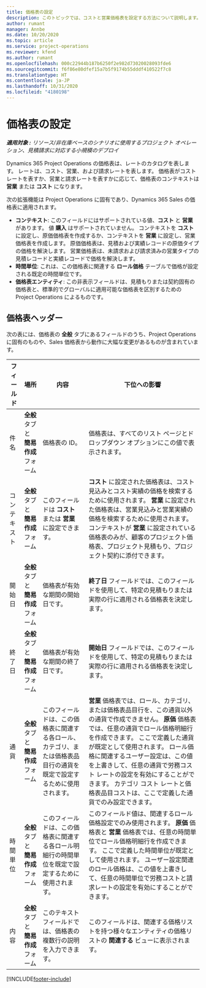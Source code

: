 ```yaml
---
title: 価格表の設定
description: このトピックでは、コストと営業価格表を設定する方法について説明します。
author: rumant
manager: Annbe
ms.date: 10/20/2020
ms.topic: article
ms.service: project-operations
ms.reviewer: kfend
ms.author: rumant
ms.openlocfilehash: 000c22944b187b6250f2e982d73020028093fde6
ms.sourcegitcommit: f6f86e80dfef15a7b5f9174b55dddf410522f7c8
ms.translationtype: HT
ms.contentlocale: ja-JP
ms.lasthandoff: 10/31/2020
ms.locfileid: "4180198"
---
```

# <a name="set-up-price-lists"></a>価格表の設定

_**適用対象 :** リソース/非在庫ベースのシナリオに使用するプロジェクト オペレーション、見積請求に対応する小規模のデプロイ_

Dynamics 365 Project Operations の価格表は、レートのカタログを表します。 レートは、コスト、営業、および請求レートを表します。 価格表がコスト レートを表すか、営業と請求レートを表すかに応じて、価格表のコンテキストは **営業** または **コスト** になります。

次の拡張機能は Project Operations に固有であり、Dynamics 365 Sales の価格表に適用されます。

- **コンテキスト**: このフィールドにはサポートされている値、**コスト** と **営業** があります。 値 **購入** はサポートされていません。 コンテキストを **コスト** に設定し、原価価格表を作成するか、コンテキストを **営業** に設定し、営業価格表を作成します。 原価価格表は、見積および実績レコードの原価タイプの価格を解決します。 営業価格表は、未請求および請求済みの営業タイプの見積レコードと実績レコードで価格を解決します。
- **時間単位**: これは、この価格表に関連する **ロール価格** テーブルで価格が設定される既定の時間単位です。
- **価格表エンティティ**: この非表示フィールドは、見積もりまたは契約固有の価格表と、標準的でグローバルに適用可能な価格表を区別するための Project Operations によるものです。

## <a name="price-list-header"></a>価格表ヘッダー

次の表には、価格表の **全般** タブにあるフィールドのうち、Project Operations に固有のものや、Sales 価格表から動作に大幅な変更があるものが含まれています。

| フィールド | 場所 | 内容 | 下位への影響 |
| --- | --- | --- | --- |
| 件名 | **全般** タブと **簡易作成** フォーム | 価格表の ID。 | 価格表は、すべてのリスト ページとドロップダウン オプションにこの値で表示されます。|
| コンテキスト | **全般** タブと **簡易作成** フォーム | このフィールドは **コスト** または **営業** に設定できます。 | **コスト** に設定された価格表は、コスト見込みとコスト実績の価格を検索するために使用されます。 **営業** に設定された価格表は、営業見込みと営業実績の価格を検索するために使用されます。 コンテキストが **営業** に設定されている価格表のみが、顧客のプロジェクト価格表、プロジェクト見積もり、プロジェクト契約に添付できます。 |
| 開始日 | **全般** タブと **簡易作成** フォーム | 価格表が有効な期間の開始日です。 | **終了日** フィールドでは、このフィールドを使用して、特定の見積もりまたは実際の行に適用される価格表を決定します。 |
| 終了日 | **全般** タブと **簡易作成** フォーム | 価格表が有効な期間の終了日です。 | **開始日** フィールドでは、このフィールドを使用して、特定の見積もりまたは実際の行に適用される価格表を決定します。 |
| 通貨 | **全般** タブと **簡易作成** フォーム | このフィールドは、この価格表に関連する各ロール、カテゴリ、または価格表品目行の通貨を既定で設定するために使用されます。 | **営業** 価格表では、ロール、カテゴリ、または価格表品目行を、この通貨以外の通貨で作成できません。 **原価** 価格表では、任意の通貨でロール価格明細行を作成できます。 ここで定義した通貨が既定として使用されます。 ロール価格に関連するユーザー設定は、この値を上書きして、任意の通貨で労務コスト レートの設定を有効にすることができます。 カテゴリ コスト レートと価格表品目コストは、ここで定義した通貨でのみ設定できます。 |
| 時間単位 | **全般** タブと **簡易作成** フォーム | このフィールドは、この価格表に関連する各ロール明細行の時間単位を既定で設定するために使用されます。 | このフィールド値は、関連するロール価格設定でのみ使用されます。 **原価** 価格表と **営業** 価格表では、任意の時間単位でロール価格明細行を作成できます。 ここで定義した時間単位が既定として使用されます。 ユーザー設定関連のロール価格は、この値を上書きして、任意の時間単位で労務コストと請求レートの設定を有効にすることができます。 |
| 内容 | **全般** タブと **簡易作成** フォーム | このテキスト フィールドでは、価格表の複数行の説明を入力できます。 | このフィールドは、関連する価格リストを持つ様々なエンティティの価格リストの **関連する** ビューに表示されます。 |


[!INCLUDE[footer-include](../includes/footer-banner.md)]